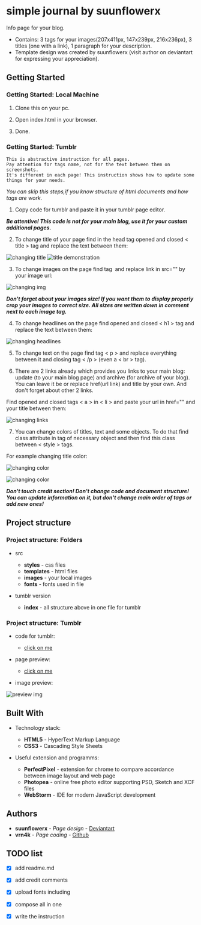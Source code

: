 # simple journal by suunflowerx

Info page for your blog. 
- Contains: 3 tags for your images(207x411px, 147x239px, 216x236px), 3 titles (one with a link), 1 paragraph for your description.
- Template design was created by suunflowerx (visit author on deviantart for expressing your appreciation).

## Getting Started
### Getting Started: Local Machine

1. Clone this on your pc.

2. Open index.html in your browser.

3. Done.

### Getting Started: Tumblr
```
This is abstractive instruction for all pages. 
Pay attention for tags name, not for the text between them on screenshots. 
It's different in each page! This instruction shows how to update some things for your needs.
```

*You can skip this steps,if you know structure of html documents and how tags are work.*

1. Copy code for tumblr and paste it in your tumblr page editor.

**_Be attentive! This code is not for your main blog, use it for your custom additional pages._**

2. To change title of your page find in the head tag opened and closed < title > tag and replace the text between them:

![changing title](https://sun9-24.userapi.com/cOdNmR9Fr2pZJJaKQzxJY1Zs1I2sDZFUQqx8EA/rW-GcqnO5gM.jpg)
![title demonstration](https://sun9-29.userapi.com/8PEnCJnsZhij-UlaqaolLvUML_Mu7R4FIvHnbg/icU4G9wG1xk.jpg)

3. To change images on the page find tag <img> and replace link in src="" by your image url: 

![changing img](https://sun9-33.userapi.com/cPVuK88HQS6eDSYsZ0J3fG9Ob2D0UO2QuVG4bA/rbaNLlwlyo4.jpg)

**_Don't forget about your images size! If you want them to display properly crop your images to 
correct size. All sizes are written down in comment next to each image tag._**

4. To change headlines on the page find opened and closed < h1 > tag and replace the text between them:

![changing headlines](https://sun9-39.userapi.com/RphBrXwd2CLY4jxm3Da1WGCwP0zIWG9WKZSP3w/7MweCxsulOw.jpg)

5. To change text on the page find  tag < p > and replace everything between it and closing tag < /p > (even a < br > tag).

6. There are 2 links already which provides you links to your main blog: update (to your main blog page) and archive (for archive of your blog).
You can leave it be or replace href(url link) and title by your own. And don't forget about other 2 links.

Find opened and closed tags < a > in < li > and paste your url in href="" and your title between them:

![changing links](https://sun9-8.userapi.com/zCbuk67gJI8-4ss0NOwqlyA5nSl-uC9G3iTvmA/M147nF9DBhI.jpg)

7. You can change colors of titles, text and some objects. To do that find class attribute in tag of necessary object and then find this class between < style > tags.

For example changing title color:

![changing color](https://sun9-47.userapi.com/eS9Z3ChIimqwCk896XW4EMlZzmA-rkZD9_A28A/4R8qfjteE_k.jpg)

![changing color](https://sun9-59.userapi.com/Xtt0yCUqMr-0yGHUR9ySadE1bhf-swTHHm2W-g/nvTAq6HTE20.jpg)

**_Don't touch credit section! Don't change code and document structure! You can update information on it, but don't change main order of tags or add new ones!_**
  
## Project structure
### Project structure: Folders
- src
  - **styles** - css files
  - **templates** - html files
  - **images** - your local images
  - **fonts** - fonts used in file
  
- tumblr version
  - **index** - all structure above in one file for tumblr
  
### Project structure: Tumblr

- code for tumblr:
  - [click on me](https://github.com/VRN4K/tumblr-pages/blob/master/page%20%232:%20simple%20journal/tumblr%20version/index.html)

- page preview:
  - [click on me](https://vrnkdev.tumblr.com/page2)

- image preview:

![preview img](https://sun9-3.userapi.com/impf/YyndliqRZtXm_3YKZqjM4VpvRlApV7sonNTdIw/Qb9ZQYayyiU.jpg?size=929x601&quality=96&proxy=1&sign=4c4bf152580780e098767a1a4d29259c&type=album)


## Built With

- Technology stack:
  - **HTML5** - HyperText Markup Language
  - **CSS3** - Cascading Style Sheets
  
- Useful extension and programms:
  - **PerfectPixel** - extension for chrome to compare accordance between image layout and web page
  - **Photopea** - online free photo editor supporting PSD, Sketch and XCF files
  - **WebStorm** - IDE for modern JavaScript development

## Authors

* **suunflowerx** - *Page design* - [Deviantart](https://www.deviantart.com/suunflowerx)
* **vrn4k** - *Page coding* - [Github](https://github.com/VRN4K)

## TODO list
- [x] add readme.md 
- [x] add credit comments
- [x] upload fonts including
- [x] compose all in one
- [x] write the instruction
 
